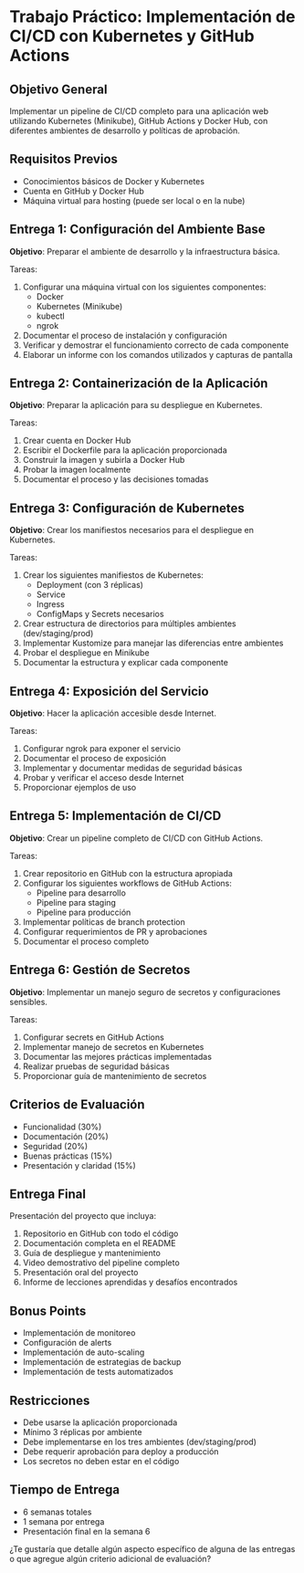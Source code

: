 # Trabajo Práctico: Implementación de CI/CD con Kubernetes y GitHub Actions

## Objetivo General
Implementar un pipeline de CI/CD completo para una aplicación web utilizando Kubernetes (Minikube), GitHub Actions y Docker Hub, con diferentes ambientes de desarrollo y políticas de aprobación.

## Requisitos Previos
- Conocimientos básicos de Docker y Kubernetes
- Cuenta en GitHub y Docker Hub
- Máquina virtual para hosting (puede ser local o en la nube)

## Entrega 1: Configuración del Ambiente Base
**Objetivo**: Preparar el ambiente de desarrollo y la infraestructura básica.

Tareas:
1. Configurar una máquina virtual con los siguientes componentes:
   - Docker
   - Kubernetes (Minikube)
   - kubectl
   - ngrok
2. Documentar el proceso de instalación y configuración
3. Verificar y demostrar el funcionamiento correcto de cada componente
4. Elaborar un informe con los comandos utilizados y capturas de pantalla

## Entrega 2: Containerización de la Aplicación
**Objetivo**: Preparar la aplicación para su despliegue en Kubernetes.

Tareas:
1. Crear cuenta en Docker Hub
2. Escribir el Dockerfile para la aplicación proporcionada
3. Construir la imagen y subirla a Docker Hub
4. Probar la imagen localmente
5. Documentar el proceso y las decisiones tomadas

## Entrega 3: Configuración de Kubernetes
**Objetivo**: Crear los manifiestos necesarios para el despliegue en Kubernetes.

Tareas:
1. Crear los siguientes manifiestos de Kubernetes:
   - Deployment (con 3 réplicas)
   - Service
   - Ingress
   - ConfigMaps y Secrets necesarios
2. Crear estructura de directorios para múltiples ambientes (dev/staging/prod)
3. Implementar Kustomize para manejar las diferencias entre ambientes
4. Probar el despliegue en Minikube
5. Documentar la estructura y explicar cada componente

## Entrega 4: Exposición del Servicio
**Objetivo**: Hacer la aplicación accesible desde Internet.

Tareas:
1. Configurar ngrok para exponer el servicio
2. Documentar el proceso de exposición
3. Implementar y documentar medidas de seguridad básicas
4. Probar y verificar el acceso desde Internet
5. Proporcionar ejemplos de uso

## Entrega 5: Implementación de CI/CD
**Objetivo**: Crear un pipeline completo de CI/CD con GitHub Actions.

Tareas:
1. Crear repositorio en GitHub con la estructura apropiada
2. Configurar los siguientes workflows de GitHub Actions:
   - Pipeline para desarrollo
   - Pipeline para staging
   - Pipeline para producción
3. Implementar políticas de branch protection
4. Configurar requerimientos de PR y aprobaciones
5. Documentar el proceso completo

## Entrega 6: Gestión de Secretos
**Objetivo**: Implementar un manejo seguro de secretos y configuraciones sensibles.

Tareas:
1. Configurar secrets en GitHub Actions
2. Implementar manejo de secretos en Kubernetes
3. Documentar las mejores prácticas implementadas
4. Realizar pruebas de seguridad básicas
5. Proporcionar guía de mantenimiento de secretos

## Criterios de Evaluación
- Funcionalidad (30%)
- Documentación (20%)
- Seguridad (20%)
- Buenas prácticas (15%)
- Presentación y claridad (15%)

## Entrega Final
Presentación del proyecto que incluya:
1. Repositorio en GitHub con todo el código
2. Documentación completa en el README
3. Guía de despliegue y mantenimiento
4. Video demostrativo del pipeline completo
5. Presentación oral del proyecto
6. Informe de lecciones aprendidas y desafíos encontrados

## Bonus Points
- Implementación de monitoreo
- Configuración de alerts
- Implementación de auto-scaling
- Implementación de estrategias de backup
- Implementación de tests automatizados

## Restricciones
- Debe usarse la aplicación proporcionada
- Mínimo 3 réplicas por ambiente
- Debe implementarse en los tres ambientes (dev/staging/prod)
- Debe requerir aprobación para deploy a producción
- Los secretos no deben estar en el código

## Tiempo de Entrega
- 6 semanas totales
- 1 semana por entrega
- Presentación final en la semana 6

¿Te gustaría que detalle algún aspecto específico de alguna de las entregas o que agregue algún criterio adicional de evaluación?